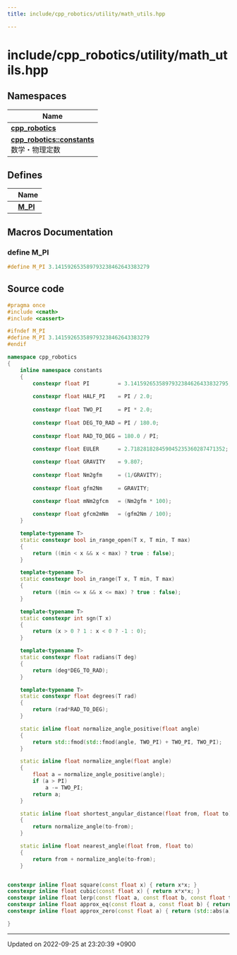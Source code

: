 ```yaml
---
title: include/cpp_robotics/utility/math_utils.hpp

---
```


# include/cpp_robotics/utility/math_utils.hpp



## Namespaces

| Name           |
| -------------- |
| **[cpp_robotics](/cpp_robotics/doxybook/Namespaces/namespacecpp__robotics/)**  |
| **[cpp_robotics::constants](/cpp_robotics/doxybook/Namespaces/namespacecpp__robotics_1_1constants/)** <br>数学・物理定数  |

## Defines

|                | Name           |
| -------------- | -------------- |
|  | **[M_PI](/cpp_robotics/doxybook/Files/math__utils_8hpp/#define-m-pi)**  |




## Macros Documentation

### define M_PI

```cpp
#define M_PI 3.141592653589793238462643383279
```


## Source code

```cpp
#pragma once
#include <cmath>
#include <cassert>

#ifndef M_PI
#define M_PI 3.141592653589793238462643383279
#endif 

namespace cpp_robotics
{
    inline namespace constants
    {
        constexpr float PI         = 3.1415926535897932384626433832795;
        
        constexpr float HALF_PI    = PI / 2.0;
        
        constexpr float TWO_PI     = PI * 2.0;
        
        constexpr float DEG_TO_RAD = PI / 180.0;
        
        constexpr float RAD_TO_DEG = 180.0 / PI;
        
        constexpr float EULER      = 2.718281828459045235360287471352;

        constexpr float GRAVITY    = 9.807;
        
        constexpr float Nm2gfm     = (1/GRAVITY);
        
        constexpr float gfm2Nm     = GRAVITY;

        constexpr float mNm2gfcm   = (Nm2gfm * 100);
        
        constexpr float gfcm2mNm   = (gfm2Nm / 100);
    }

    template<typename T>
    static constexpr bool in_range_open(T x, T min, T max) 
    {
        return ((min < x && x < max) ? true : false);
    }

    template<typename T>
    static constexpr bool in_range(T x, T min, T max) 
    {
        return ((min <= x && x <= max) ? true : false);
    }

    template<typename T>
    static constexpr int sgn(T x) 
    {
        return (x > 0 ? 1 : x < 0 ? -1 : 0);
    }

    template<typename T>
    static constexpr float radians(T deg) 
    {
        return (deg*DEG_TO_RAD);
    }

    template<typename T>
    static constexpr float degrees(T rad)
    {
        return (rad*RAD_TO_DEG);
    }

    static inline float normalize_angle_positive(float angle)
    {
        return std::fmod(std::fmod(angle, TWO_PI) + TWO_PI, TWO_PI);
    }

    static inline float normalize_angle(float angle)
    {
        float a = normalize_angle_positive(angle);
        if (a > PI)
            a -= TWO_PI;
        return a;
    }

    static inline float shortest_angular_distance(float from, float to)
    {
        return normalize_angle(to-from);
    }

    static inline float nearest_angle(float from, float to)
    {
        return from + normalize_angle(to-from);
    }


constexpr inline float square(const float x) { return x*x; }
constexpr inline float cubic(const float x) { return x*x*x; }
constexpr inline float lerp(const float a, const float b, const float t) { return a + (b-a)*t; }
constexpr inline float approx_eq(const float a, const float b) { return (std::abs(a-b) < 1e-12); }
constexpr inline float approx_zero(const float a) { return (std::abs(a) < 1e-12); }

}
```


-------------------------------

Updated on 2022-09-25 at 23:20:39 +0900
